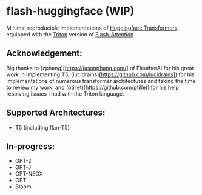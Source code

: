 # flash-huggingface (WIP)
Minimal reproducible implementations of [Huggingface Transformers](https://github.com/huggingface/transformers) equipped with the [Triton](https://github.com/openai/triton) version of [Flash-Attention](https://github.com/HazyResearch/flash-attention).

## Acknowledgement:
Big thanks to (zphang)[https://jasonphang.com/] of EleutherAI for his great work in implementing T5, (lucidrains)[https://github.com/lucidrains]) for his implementations of numerous transformer architectures and taking the time to review my work, and (ptillet)[https://github.com/ptillet] for his help resolving issues I had with the Triton language. 

## Supported Architectures:
- T5 (including flan-T5)

## In-progress:
- GPT-2
- GPT-J
- GPT-NEOX
- OPT
- Bloom